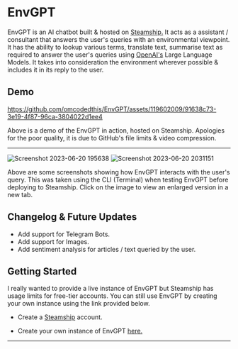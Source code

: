 # EnvGPT
EnvGPT is an AI chatbot built & hosted on [Steamship.](https://www.steamship.com/) It acts as a assistant / consultant that answers the user's queries with an environmental viewpoint. It has the ability to lookup various terms, translate text, summarise text as required to answer the user's queries using [OpenAI's](https://openai.com/) Large Language Models. It takes into consideration the environment wherever possible & includes it in its reply to the user.

## Demo


https://github.com/omcodedthis/EnvGPT/assets/119602009/91638c73-3e19-4f87-96ca-3804022d1ee4

Above is a demo of the EnvGPT in action, hosted on Steamship. Apologies for the poor quality, it is due to GitHub's file limits & video compression.

----------------------------------------------------------------------------------------------------------------------------------------------------------------------------------------------------------------------------
![Screenshot 2023-06-20 195638](https://github.com/omcodedthis/EnvGPT/assets/119602009/0a533c94-a6c8-4137-8cb2-c18fd528bd7f)
![Screenshot 2023-06-20 2031151](https://github.com/omcodedthis/EnvGPT/assets/119602009/789504b6-5909-4b59-a0db-ea4147fe037b)

Above are some screenshots showing how EnvGPT interacts with the user's query. This was taken using the CLI (Terminal) when testing EnvGPT before deploying to Steamship. Click on the image to view an enlarged version in a new tab.


## Changelog & Future Updates
* Add support for Telegram Bots.
* Add support for Images.
* Add sentiment analysis for articles / text queried by the user.


## Getting Started
I really wanted to provide a live instance of EnvGPT but Steamship has usage limits for free-tier accounts. You can still use EnvGPT by creating your own instance using the link provided below.

* Create a [Steamship](https://www.steamship.com/) account.
  
* Create your own instance of EnvGPT [here.](https://steamship.com/packages/envgpt-bot)

----------------------------------------------------------------------------------------------------------------------------------------------------------------------------------------------------------------------------
